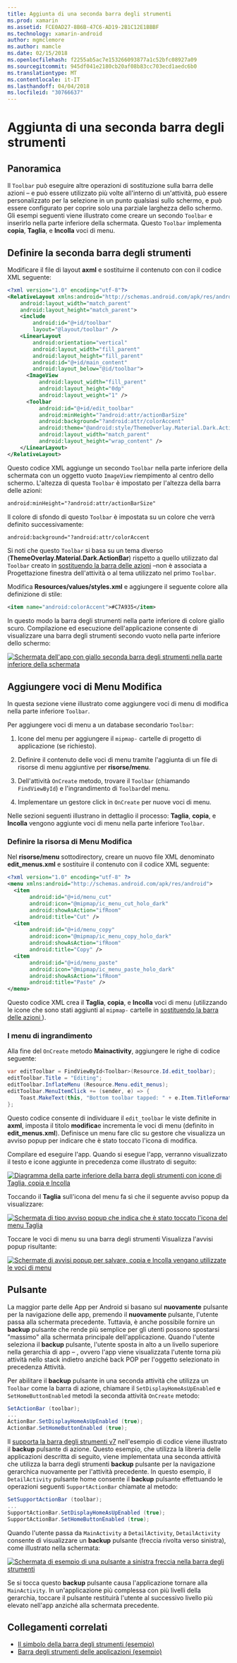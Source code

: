 ```yaml
---
title: Aggiunta di una seconda barra degli strumenti
ms.prod: xamarin
ms.assetid: FCE0AD27-8B6B-47C6-AD19-2B1C12E1BBBF
ms.technology: xamarin-android
author: mgmclemore
ms.author: mamcle
ms.date: 02/15/2018
ms.openlocfilehash: f2255ab5ac7e153266093877a1c52bfc08927a09
ms.sourcegitcommit: 945df041e2180cb20af08b83cc703ecd1aedc6b0
ms.translationtype: MT
ms.contentlocale: it-IT
ms.lasthandoff: 04/04/2018
ms.locfileid: "30766637"
---
```

# <a name="adding-a-second-toolbar"></a>Aggiunta di una seconda barra degli strumenti


## <a name="overview"></a>Panoramica 

Il `Toolbar` può eseguire altre operazioni di sostituzione sulla barra delle azioni &ndash; e può essere utilizzato più volte all'interno di un'attività, può essere personalizzato per la selezione in un punto qualsiasi sullo schermo, e può essere configurato per coprire solo una parziale larghezza dello schermo. Gli esempi seguenti viene illustrato come creare un secondo `Toolbar` e inserirlo nella parte inferiore della schermata. Questo `Toolbar` implementa **copia**, **Taglia**, e **Incolla** voci di menu. 


## <a name="define-the-second-toolbar"></a>Definire la seconda barra degli strumenti 

Modificare il file di layout **axml** e sostituirne il contenuto con con il codice XML seguente:

```xml
<?xml version="1.0" encoding="utf-8"?>
<RelativeLayout xmlns:android="http://schemas.android.com/apk/res/android"
    android:layout_width="match_parent"
    android:layout_height="match_parent">
    <include
        android:id="@+id/toolbar"
        layout="@layout/toolbar" />
    <LinearLayout
        android:orientation="vertical"
        android:layout_width="fill_parent"
        android:layout_height="fill_parent"
        android:id="@+id/main_content"
        android:layout_below="@id/toolbar">
      <ImageView
          android:layout_width="fill_parent"
          android:layout_height="0dp"
          android:layout_weight="1" />
      <Toolbar
          android:id="@+id/edit_toolbar"
          android:minHeight="?android:attr/actionBarSize"
          android:background="?android:attr/colorAccent"
          android:theme="@android:style/ThemeOverlay.Material.Dark.ActionBar"
          android:layout_width="match_parent"
          android:layout_height="wrap_content" />
    </LinearLayout>
</RelativeLayout>
```

Questo codice XML aggiunge un secondo `Toolbar` nella parte inferiore della schermata con un oggetto vuoto `ImageView` riempimento al centro dello schermo. L'altezza di questa `Toolbar` è impostato per l'altezza della barra delle azioni: 

```xml
android:minHeight="?android:attr/actionBarSize"
```

Il colore di sfondo di questo `Toolbar` è impostata su un colore che verrà definito successivamente:

```xml
android:background="?android:attr/colorAccent
```

Si noti che questo `Toolbar` si basa su un tema diverso (**ThemeOverlay.Material.Dark.ActionBar**) rispetto a quello utilizzato dal `Toolbar` creato in [sostituendo la barra delle azioni](~/android/user-interface/controls/tool-bar/replacing-the-action-bar.md) &ndash;non è associata a Progettazione finestra dell'attività o al tema utilizzato nel primo `Toolbar`.

Modifica **Resources/values/styles.xml** e aggiungere il seguente colore alla definizione di stile: 

```xml
<item name="android:colorAccent">#C7A935</item>
```

In questo modo la barra degli strumenti nella parte inferiore di colore giallo scuro. Compilazione ed esecuzione dell'applicazione consente di visualizzare una barra degli strumenti secondo vuoto nella parte inferiore dello schermo: 

[![Schermata dell'app con giallo seconda barra degli strumenti nella parte inferiore della schermata](adding-a-second-toolbar-images/01-second-toolbar-sml.png)](adding-a-second-toolbar-images/01-second-toolbar.png#lightbox)


 
## <a name="add-edit-menu-items"></a>Aggiungere voci di Menu Modifica 

In questa sezione viene illustrato come aggiungere voci di menu di modifica nella parte inferiore `Toolbar`. 

Per aggiungere voci di menu a un database secondario `Toolbar`: 

1.  Icone del menu per aggiungere il `mipmap-` cartelle di progetto di applicazione (se richiesto).

2.  Definire il contenuto delle voci di menu tramite l'aggiunta di un file di risorse di menu aggiuntive per **risorse/menu**. 

3.  Dell'attività `OnCreate` metodo, trovare il `Toolbar` (chiamando `FindViewById`) e l'ingrandimento di `Toolbar`del menu.

4.  Implementare un gestore click in `OnCreate` per nuove voci di menu. 

Nelle sezioni seguenti illustrano in dettaglio il processo: **Taglia**, **copia**, e **Incolla** vengono aggiunte voci di menu nella parte inferiore `Toolbar`. 



### <a name="define-the-edit-menu-resource"></a>Definire la risorsa di Menu Modifica

Nel **risorse/menu** sottodirectory, creare un nuovo file XML denominato **edit_menus.xml** e sostituire il contenuto con il codice XML seguente:

```xml
<?xml version="1.0" encoding="utf-8" ?>
<menu xmlns:android="http://schemas.android.com/apk/res/android">
  <item
       android:id="@+id/menu_cut"
       android:icon="@mipmap/ic_menu_cut_holo_dark"
       android:showAsAction="ifRoom"
       android:title="Cut" />
  <item
       android:id="@+id/menu_copy"
       android:icon="@mipmap/ic_menu_copy_holo_dark"
       android:showAsAction="ifRoom"
       android:title="Copy" />
  <item
       android:id="@+id/menu_paste"
       android:icon="@mipmap/ic_menu_paste_holo_dark"
       android:showAsAction="ifRoom"
       android:title="Paste" />
</menu>
```

Questo codice XML crea il **Taglia**, **copia**, e **Incolla** voci di menu (utilizzando le icone che sono stati aggiunti al `mipmap-` cartelle in [sostituendo la barra delle azioni ](~/android/user-interface/controls/tool-bar/replacing-the-action-bar.md)).



### <a name="inflate-the-menus"></a>I menu di ingrandimento

Alla fine del `OnCreate` metodo **Mainactivity**, aggiungere le righe di codice seguente: 

```csharp
var editToolbar = FindViewById<Toolbar>(Resource.Id.edit_toolbar);
editToolbar.Title = "Editing";
editToolbar.InflateMenu (Resource.Menu.edit_menus);
editToolbar.MenuItemClick += (sender, e) => {
    Toast.MakeText(this, "Bottom toolbar tapped: " + e.Item.TitleFormatted, ToastLength.Short).Show();
};
```

Questo codice consente di individuare il `edit_toolbar` le viste definite in **axml**, imposta il titolo **modifica**e incrementa le voci di menu (definito in **edit_menus.xml**). Definisce un menu fare clic su gestore che visualizza un avviso popup per indicare che è stato toccato l'icona di modifica. 

Compilare ed eseguire l'app. Quando si esegue l'app, verranno visualizzato il testo e icone aggiunte in precedenza come illustrato di seguito: 

[![Diagramma della parte inferiore della barra degli strumenti con icone di Taglia, copia e Incolla](adding-a-second-toolbar-images/02-bottom-toolbar-sml.png)](adding-a-second-toolbar-images/02-bottom-toolbar.png#lightbox)

Toccando il **Taglia** sull'icona del menu fa sì che il seguente avviso popup da visualizzare: 

[![Schermata di tipo avviso popup che indica che è stato toccato l'icona del menu Taglia](adding-a-second-toolbar-images/03-bottom-tapped-sml.png)](adding-a-second-toolbar-images/03-bottom-tapped.png#lightbox)

Toccare le voci di menu su una barra degli strumenti Visualizza l'avvisi popup risultante: 

[![Schermate di avvisi popup per salvare, copia e Incolla vengano utilizzate le voci di menu](adding-a-second-toolbar-images/04-menu-action-sml.png)](adding-a-second-toolbar-images/04-menu-action.png#lightbox)



## <a name="the-up-button"></a>Pulsante 

La maggior parte delle App per Android si basano sul **nuovamente** pulsante per la navigazione delle app, premendo il **nuovamente** pulsante, l'utente passa alla schermata precedente.
Tuttavia, è anche possibile fornire un **backup** pulsante che rende più semplice per gli utenti possono spostarsi "massimo" alla schermata principale dell'applicazione. Quando l'utente seleziona il **backup** pulsante, l'utente sposta in alto a un livello superiore nella gerarchia di app &ndash; , ovvero l'app viene visualizzata l'utente torna più attività nello stack indietro anziché back POP per l'oggetto selezionato in precedenza Attività. 

Per abilitare il **backup** pulsante in una seconda attività che utilizza un `Toolbar` come la barra di azione, chiamare il `SetDisplayHomeAsUpEnabled` e `SetHomeButtonEnabled` metodi la seconda attività `OnCreate` metodo:

```csharp
SetActionBar (toolbar);
...
ActionBar.SetDisplayHomeAsUpEnabled (true);
ActionBar.SetHomeButtonEnabled (true);
```

Il [supporta la barra degli strumenti v7](https://developer.xamarin.com/samples/monodroid/Supportv7/AppCompat/Toolbar/) nell'esempio di codice viene illustrato il **backup** pulsante di azione. Questo esempio, che utilizza la libreria delle applicazioni descritta di seguito, viene implementata una seconda attività che utilizza la barra degli strumenti **backup** pulsante per la navigazione gerarchica nuovamente per l'attività precedente. In questo esempio, il `DetailActivity` pulsante home consente il **backup** pulsante effettuando le operazioni seguenti `SupportActionBar` chiamate al metodo: 

```csharp
SetSupportActionBar (toolbar);
...
SupportActionBar.SetDisplayHomeAsUpEnabled (true);
SupportActionBar.SetHomeButtonEnabled (true);
```

Quando l'utente passa da `MainActivity` a `DetailActivity`, `DetailActivity` consente di visualizzare un **backup** pulsante (freccia rivolta verso sinistra), come illustrato nella schermata:

[![Schermata di esempio di una pulsante a sinistra freccia nella barra degli strumenti](adding-a-second-toolbar-images/05-up-button-sml.png)](adding-a-second-toolbar-images/05-up-button.png#lightbox)

Se si tocca questo **backup** pulsante causa l'applicazione tornare alla `MainActivity`. In un'applicazione più complessa con più livelli della gerarchia, toccare il pulsante restituirà l'utente al successivo livello più elevato nell'app anziché alla schermata precedente. 



## <a name="related-links"></a>Collegamenti correlati

- [Il simbolo della barra degli strumenti (esempio)](https://developer.xamarin.com/samples/monodroid/android5.0/Toolbar/)
- [Barra degli strumenti delle applicazioni (esempio)](https://developer.xamarin.com/samples/monodroid/Supportv7/AppCompat/Toolbar/)
